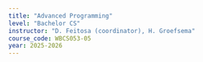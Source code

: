 ```yaml
---
title: "Advanced Programming"
level: "Bachelor CS"
instructor: "D. Feitosa (coordinator), H. Groefsema"
course_code: WBCS053-05
year: 2025-2026
---
```

